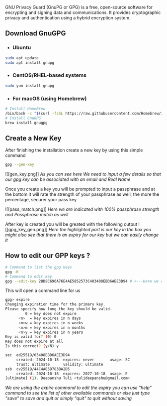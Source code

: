 GNU Privacy Guard (GnuPG or GPG) is a free, open-source software for encrypting and signing data and communications. It provides cryptographic privacy and authentication using a hybrid encryption system.

## Download GnuGPG 
- ### Ubuntu
```bash
sudo apt update
sudo apt install gnupg
```
- ### CentOS/RHEL-based systems
```bash
sudo yum install gnupg
```
- ### For macOS (using Homebrew)
```bash
# Install HomeBrew 
/bin/bash -c "$(curl -fsSL https://raw.githubusercontent.com/Homebrew/install/HEAD/install.sh)"
# Install GnuGPG
brew install gnugpg
```

## Create a New Key 
After finishing the installation create a new key by using this simple command 
```bash
gpg --gen-key
```
![[gen_key.png]]
*As you can see here We need to input a few details so that our gpg key can be associated with an email and Real Name*

Once you create a key you will be prompted to input a passphrase and at the bottom it will rate the strength of your passphrase as well, the more the percentage, securer your pass key

![[pass_match.png]]
*Here we are indicated with 100% passphrase strength and Passphrase match as well*

After key is created you will be greated with the following output
![[gpg_key_gen.png]]
*Here the highlighted part is our key in the box you might also see that there is an expiry for our key but we can easily change it*

## How to edit our GPP keys ?
```bash
# Command to list the gpg keys
gpg -K
# Command to edit key 
gpg --edit-key 28D8C696A76E4AE5852573C403408EBD6AEE3D94 # <---Here we can replace it with our key 

```
This will open a command line for us 
```bash
gpg> expire
Changing expiration time for the primary key.
Please specify how long the key should be valid.
         0 = key does not expire
      <n>  = key expires in n days
      <n>w = key expires in n weeks
      <n>m = key expires in n months
      <n>y = key expires in n years
Key is valid for? (0) 0
Key does not expire at all
Is this correct? (y/N) y

sec  ed25519/03408EBD6AEE3D94
     created: 2024-10-18  expires: never       usage: SC
     trust: ultimate      validity: ultimate
ssb  cv25519/44C4A85D783BA2D5
     created: 2024-10-18  expires: 2027-10-18  usage: E
[ultimate] (1). Deepanshu Tuli <tulideepanshu@gmail.com>
```
*We are using the expire command to edit the expiry you can use "help" command to see the list of other available commands or else just type "save" to save and quit or simply "quit" to quit without saving*
